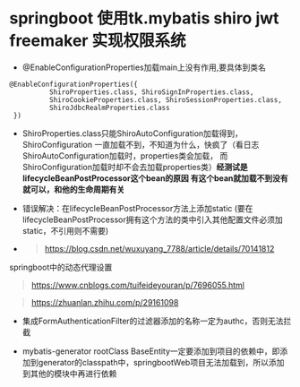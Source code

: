 # springboot 使用tk.mybatis shiro jwt freemaker 实现权限系统
-  @EnableConfigurationProperties加载main上没有作用,要具体到类名
```
@EnableConfigurationProperties({
          ShiroProperties.class, ShiroSignInProperties.class,
          ShiroCookieProperties.class, ShiroSessionProperties.class,
          ShiroJdbcRealmProperties.class
 })
```

-  ShiroProperties.class只能ShiroAutoConfiguration加载得到，ShiroConfiguration
一直加载不到，不知道为什么，快疯了（看日志ShiroAutoConfiguration加载时，properties类会加载，
而ShiroConfiguration加载时却不会去加载properties类）**经测试是lifecycleBeanPostProcessor这个bean的原因 有这个bean就加载不到没有就可以，和他的生命周期有关**

- 错误解决：在lifecycleBeanPostProcessor方法上添加static (要在lifecycleBeanPostProcessor拥有这个方法的类中引入其他配置文件必须加static，不引用则不需要)
- > https://blog.csdn.net/wuxuyang_7788/article/details/70141812

springboot中的动态代理设置 
> https://www.cnblogs.com/tuifeideyouran/p/7696055.html

> https://zhuanlan.zhihu.com/p/29161098

- 集成FormAuthenticationFilter的过滤器添加的名称一定为authc，否则无法拦截

- mybatis-generator rootClass BaseEntity一定要添加到项目的依赖中，即添加到generator的classpath中，springbootWeb项目无法加载到，所以添加到其他的模块中再进行依赖